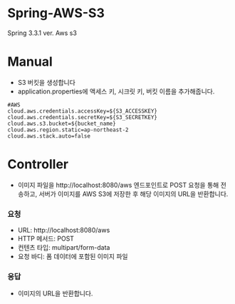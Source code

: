 # Spring-AWS-S3
Spring 3.3.1 ver. Aws s3
# Manual
- S3 버킷을 생성합니다
- application.properties에 액세스 키, 시크릿 키, 버킷 이름을 추가해줍니다.
```properties
#AWS
cloud.aws.credentials.accessKey=${S3_ACCESSKEY}
cloud.aws.credentials.secretKey=${S3_SECRETKEY}
cloud.aws.s3.bucket=${bucket_name}
cloud.aws.region.static=ap-northeast-2
cloud.aws.stack.auto=false
```
# Controller
- 이미지 파일을 http://localhost:8080/aws 엔드포인트로 POST 요청을 통해 전송하고, 서버가 이미지를 AWS S3에 저장한 후 해당 이미지의 URL을 반환합니다.
### 요청
- URL: http://localhost:8080/aws
- HTTP 메서드: POST
- 컨텐츠 타입: multipart/form-data
- 요청 바디: 폼 데이터에 포함된 이미지 파일
### 응답
- 이미지의 URL을 반환합니다.
